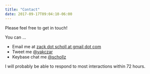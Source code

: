 ```yaml
---
title: "Contact"
date: 2017-09-17T09:04:10-06:00
---
```


Please feel free to get in touch!

You can ...

- Email me at [zack dot scholl at gmail dot com](mailto:zack.scholl@gmail.com)
- Tweet me [@yakczar](https://twitter.com/intent/tweet?text=%40yakcar%20hello%20)
- Keybase chat me [@schollz](https://keybase.io/schollz)

I will probably be able to respond to most interactions within 72 hours.